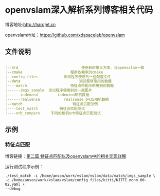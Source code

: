 
# openvslam深入解析系列博客相关代码

博客地址:http://hardjet.cn

openvslam地址：https://github.com/xdspacelab/openvslam


## 文件说明

```yaml

|--3rd                             使用到的第三方库，与openvslam一致
|--cmake                      程序依赖库的cmake
|--config_files            测试程序使用的一些配置文件
|--data                           测试程序使用的数据
|----match                    特征点匹配示例用到的数据
|------imgs_sample  测试程序使用到的一些图片
|------indemend         indemind相机数据
|------realsense           realsense D435相机数据
|--match                       特征点匹配示例
|----test_match          特征点匹配测试
|----orb_compare     不同的相机orb特征点匹配测试

```

## 示例

### 特征点匹配
博客链接：[第二篇 特征点匹配以及openvslam中的相关实现详解](https://www.cnblogs.com/hardjet/p/11448272.html)

运行测试程序示例：

```shell
./test_match -i /home/anson/work/vslam/vslam/data/match/imgs_sample \
-c /home/anson/work/vslam/vslam/config_files/kitti/KITTI_mono_00-02.yaml \
--debug
```





